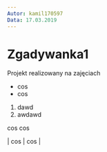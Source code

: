 ```yaml
---
Autor: kamil170597
Data: 17.03.2019
---
```

# Zgadywanka1
Projekt realizowany na zajęciach

- cos
- cos


1. dawd
2. awdawd

cos cos

| cos | cos |
